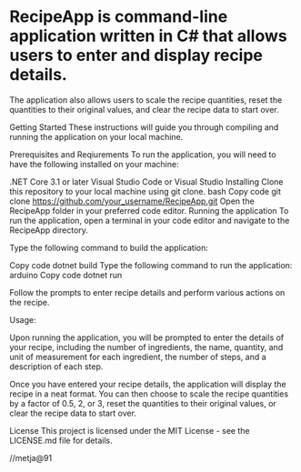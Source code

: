 # RecipeApp is command-line application written in C# that allows users to enter and display recipe details.
The application also allows users to scale the recipe quantities, reset the quantities to their original 
values, and clear the recipe data to start over.

Getting Started
These instructions will guide you through compiling and running the application on your local machine.

Prerequisites and Reqiurements
To run the application, you will need to have the following installed on your machine:

.NET Core 3.1 or later
Visual Studio Code or Visual Studio
Installing
Clone this repository to your local machine using git clone.
bash
Copy code
git clone https://github.com/your_username/RecipeApp.git
Open the RecipeApp folder in your preferred code editor.
Running the application
To run the application, open a terminal in your code editor and navigate to the RecipeApp directory.

Type the following command to build the application:

Copy code
dotnet build
Type the following command to run the application:
arduino
Copy code
dotnet run

Follow the prompts to enter recipe details and perform various actions on the recipe.

Usage:

Upon running the application, you will be prompted to enter the details of your recipe, 
including the number of ingredients, the name, quantity, and unit of measurement for each ingredient,
the number of steps, and a description of each step.

Once you have entered your recipe details, the application will display the recipe in a neat format.
You can then choose to scale the recipe quantities by a factor of 0.5, 2, or 3, reset the quantities
to their original values, or clear the recipe data to start over.

License
This project is licensed under the MIT License - see the LICENSE.md file for details.




//metja@91


